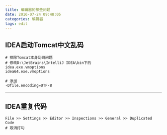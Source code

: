 ```yaml
---
title: 编辑器的那些问题
date: 2016-07-24 09:48:05
categories: 编辑器
tags: edit
---
```


## IDEA启动Tomcat中文乱码

<!-- more -->

```
# 排除Tomcat本身乱码问题
# 修改D:\JetBrains\IntelliJ IDEA\bin下的
idea.exe.vmoptions
idea64.exe.vmoptions

# 添加
-Dfile.encoding=UTF-8
```

--- 

## IDEA重复代码
```
File >> Settings >> Editor >> Inspections >> General >> Duplicated Code
# 取消打勾
```
